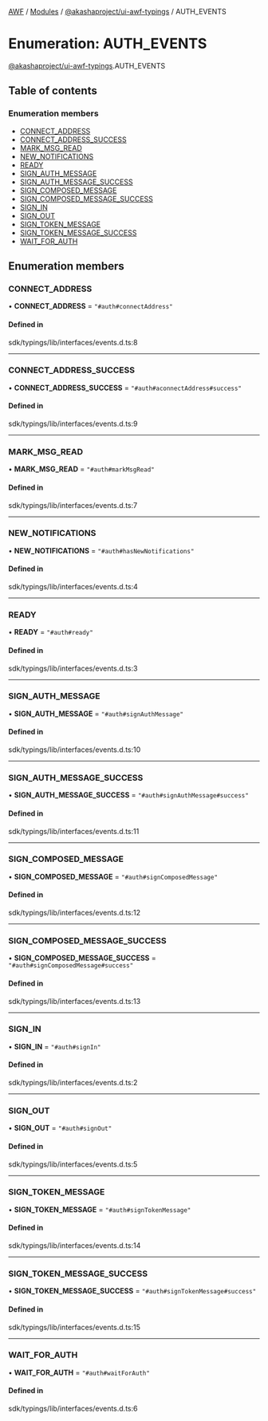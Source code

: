 [AWF](../README.md) / [Modules](../modules.md) / [@akashaproject/ui-awf-typings](../modules/akashaproject_ui_awf_typings.md) / AUTH\_EVENTS

# Enumeration: AUTH\_EVENTS

[@akashaproject/ui-awf-typings](../modules/akashaproject_ui_awf_typings.md).AUTH_EVENTS

## Table of contents

### Enumeration members

- [CONNECT\_ADDRESS](akashaproject_ui_awf_typings.AUTH_EVENTS.md#connect_address)
- [CONNECT\_ADDRESS\_SUCCESS](akashaproject_ui_awf_typings.AUTH_EVENTS.md#connect_address_success)
- [MARK\_MSG\_READ](akashaproject_ui_awf_typings.AUTH_EVENTS.md#mark_msg_read)
- [NEW\_NOTIFICATIONS](akashaproject_ui_awf_typings.AUTH_EVENTS.md#new_notifications)
- [READY](akashaproject_ui_awf_typings.AUTH_EVENTS.md#ready)
- [SIGN\_AUTH\_MESSAGE](akashaproject_ui_awf_typings.AUTH_EVENTS.md#sign_auth_message)
- [SIGN\_AUTH\_MESSAGE\_SUCCESS](akashaproject_ui_awf_typings.AUTH_EVENTS.md#sign_auth_message_success)
- [SIGN\_COMPOSED\_MESSAGE](akashaproject_ui_awf_typings.AUTH_EVENTS.md#sign_composed_message)
- [SIGN\_COMPOSED\_MESSAGE\_SUCCESS](akashaproject_ui_awf_typings.AUTH_EVENTS.md#sign_composed_message_success)
- [SIGN\_IN](akashaproject_ui_awf_typings.AUTH_EVENTS.md#sign_in)
- [SIGN\_OUT](akashaproject_ui_awf_typings.AUTH_EVENTS.md#sign_out)
- [SIGN\_TOKEN\_MESSAGE](akashaproject_ui_awf_typings.AUTH_EVENTS.md#sign_token_message)
- [SIGN\_TOKEN\_MESSAGE\_SUCCESS](akashaproject_ui_awf_typings.AUTH_EVENTS.md#sign_token_message_success)
- [WAIT\_FOR\_AUTH](akashaproject_ui_awf_typings.AUTH_EVENTS.md#wait_for_auth)

## Enumeration members

### CONNECT\_ADDRESS

• **CONNECT\_ADDRESS** = `"#auth#connectAddress"`

#### Defined in

sdk/typings/lib/interfaces/events.d.ts:8

___

### CONNECT\_ADDRESS\_SUCCESS

• **CONNECT\_ADDRESS\_SUCCESS** = `"#auth#aconnectAddress#success"`

#### Defined in

sdk/typings/lib/interfaces/events.d.ts:9

___

### MARK\_MSG\_READ

• **MARK\_MSG\_READ** = `"#auth#markMsgRead"`

#### Defined in

sdk/typings/lib/interfaces/events.d.ts:7

___

### NEW\_NOTIFICATIONS

• **NEW\_NOTIFICATIONS** = `"#auth#hasNewNotifications"`

#### Defined in

sdk/typings/lib/interfaces/events.d.ts:4

___

### READY

• **READY** = `"#auth#ready"`

#### Defined in

sdk/typings/lib/interfaces/events.d.ts:3

___

### SIGN\_AUTH\_MESSAGE

• **SIGN\_AUTH\_MESSAGE** = `"#auth#signAuthMessage"`

#### Defined in

sdk/typings/lib/interfaces/events.d.ts:10

___

### SIGN\_AUTH\_MESSAGE\_SUCCESS

• **SIGN\_AUTH\_MESSAGE\_SUCCESS** = `"#auth#signAuthMessage#success"`

#### Defined in

sdk/typings/lib/interfaces/events.d.ts:11

___

### SIGN\_COMPOSED\_MESSAGE

• **SIGN\_COMPOSED\_MESSAGE** = `"#auth#signComposedMessage"`

#### Defined in

sdk/typings/lib/interfaces/events.d.ts:12

___

### SIGN\_COMPOSED\_MESSAGE\_SUCCESS

• **SIGN\_COMPOSED\_MESSAGE\_SUCCESS** = `"#auth#signComposedMessage#success"`

#### Defined in

sdk/typings/lib/interfaces/events.d.ts:13

___

### SIGN\_IN

• **SIGN\_IN** = `"#auth#signIn"`

#### Defined in

sdk/typings/lib/interfaces/events.d.ts:2

___

### SIGN\_OUT

• **SIGN\_OUT** = `"#auth#signOut"`

#### Defined in

sdk/typings/lib/interfaces/events.d.ts:5

___

### SIGN\_TOKEN\_MESSAGE

• **SIGN\_TOKEN\_MESSAGE** = `"#auth#signTokenMessage"`

#### Defined in

sdk/typings/lib/interfaces/events.d.ts:14

___

### SIGN\_TOKEN\_MESSAGE\_SUCCESS

• **SIGN\_TOKEN\_MESSAGE\_SUCCESS** = `"#auth#signTokenMessage#success"`

#### Defined in

sdk/typings/lib/interfaces/events.d.ts:15

___

### WAIT\_FOR\_AUTH

• **WAIT\_FOR\_AUTH** = `"#auth#waitForAuth"`

#### Defined in

sdk/typings/lib/interfaces/events.d.ts:6
